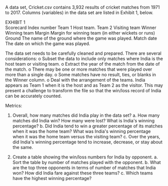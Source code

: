 A data set, Cricket.csv contains 3,932 results of cricket matches from 1971 to 2017. Columns (variables) in the data set are listed in Exhibit 1, below.

EXHIBIT 1		
Scorecard	 Index number
Team 1 	 	Host team.
Team 2	 	Visiting team 
Winner	 	Winning team
Margin	 	Margin for winning team (in either wickets or runs)
Ground		The name of the ground where the game was played.
Match date		The date on which the game was played.
 
The data set needs to be carefully cleaned and prepared. There are several considerations: 
o	Subset the data to include only matches where India is the host team or visiting team.
o	Extract the year of the match from the date of the match. 
o	There may be one or more matches that were played over more than a single day.
o	Some matches have no result, ties, or blanks in the Winner column.
o	Deal with the arrangement of the teams. India appears as Team 1 when it is the host and as Team 2 as the visitor. This may present a challenge to transform the file so that the win/loss record of India can be accurately counted.

Metrics:
1.	Overall, how many matches did India play in the data set?
a.	How many matches did India win? How many were lost? What is India's winning percentage?
b.	Did India tend to win a greater percentage of its matches when it was the home team? What was India's winning percentage when it was the home team versus the visiting team?
c.	Over the years, did India's winning percentage tend to increase, decrease, or stay about the same. 

2.	Create a table showing the win/loss numbers for India by opponent. 
a.	Sort the table by number of matches played with the opponent.
b.	What are the top three opponents in terms of number of matches that India won? How did India fare against these three teams?
c.	Which teams have the highest winning percentage?
